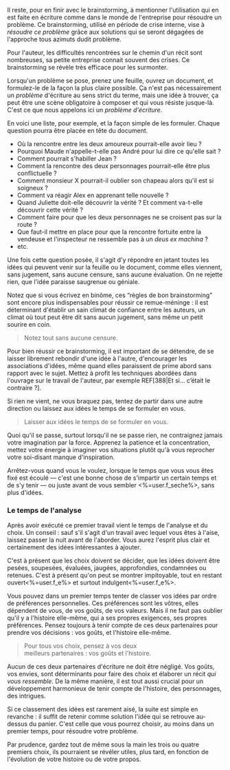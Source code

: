 <!-- Page: Utilisation pour la résolution de problème -->

Il reste, pour en finir avec le brainstorming, à mentionner l'utilisation qui en est faite en écriture comme dans le monde de l'entreprise pour résoudre un problème. Ce brainstorming, utilisé en période de crise interne, vise à *résoudre ce problème* grâce aux solutions qui se seront dégagées de l'approche tous azimuts dudit problème.

Pour l'auteur, les difficultés rencontrées sur le chemin d'un récit sont nombreuses, sa petite entreprise connait souvent des crises. Ce brainstorming se révèle très efficace pour les surmonter.

Lorsqu'un problème se pose, prenez une feuille, ouvrez un document, et formulez-le de la façon la plus claire possible. Ça n'est pas nécessairement un *problème* d'écriture au sens strict du terme, mais une idée à trouver, ça peut être une scène obligatoire à composer et qui vous résiste jusque-là. C'est ce que nous appelons ici un *problème d'écriture*.

En voici une liste, pour exemple, et la façon simple de les formuler. Chaque question pourra être placée en tête du document.

* Où la rencontre entre les deux amoureux pourrait-elle avoir lieu ?
* Pourquoi Maude n'appelle-t-elle pas André pour lui dire ce qu'elle sait ?
* Comment pourrait s'habiller Jean ?
* Comment la rencontre des deux personnages pourrait-elle être plus conflictuelle ?
* Comment monsieur X pourrait-il oublier son chapeau alors qu'il est si soigneux ?
* Comment va réagir Alex en apprenant telle nouvelle ?
* Quand Juliette doit-elle découvrir la vérité ? Et comment va-t-elle découvrir cette vérité ?
* Comment faire pour que les deux personnages ne se croisent pas sur la route ?
* Que faut-il mettre en place pour que la rencontre fortuite entre la vendeuse et l'inspecteur ne ressemble pas à un *deus ex machina* ?
* etc.

Une fois cette question posée, il s'agit d'y répondre en jetant toutes les idées qui peuvent venir sur la feuille ou le document, comme elles viennent, sans jugement, sans aucune censure, sans aucune évaluation. On ne rejette rien, que l'idée paraisse saugrenue ou géniale.

Notez que si vous écrivez en binôme, ces “règles de bon brainstorming” sont encore plus indispensables pour réussir ce remue-méninge : il est déterminant d'établir un sain climat de confiance entre les auteurs, un climat où tout peut être dit sans aucun jugement, sans même un petit sourire en coin.

> Notez tout sans aucune censure.

Pour bien réussir ce brainstorming, il est important de se détendre, de se laisser librement rebondir d'une idée à l'autre, d'encourager les associations d'idées, même quand elles paraissent de prime abord sans rapport avec le sujet. Mettez à profit les techniques abordées dans l'ouvrage sur le travail de l'auteur, par exemple REF[388|Et si… c’était le contraire ?].

Si rien ne vient, ne vous braquez pas, tentez de partir dans une autre direction ou laissez aux idées le temps de se formuler en vous. 

> Laisser aux idées le temps de se formuler en vous.

Quoi qu'il se passe, surtout lorsqu'il ne se passe rien, ne contraignez jamais votre imagination par la force. Apprenez la patience et la concentration, mettez votre énergie à imaginer vos situations plutôt qu'à vous reprocher votre soi-disant manque d'inspiration.

Arrêtez-vous quand vous le voulez, lorsque le temps que vous vous êtes fixé est écoulé — c'est une bonne chose de s'impartir un certain temps et de s'y tenir — ou juste avant de vous sembler <%=user.f_seche%>, sans plus d'idées.

### Le temps de l'analyse

Après avoir exécuté ce premier travail vient le temps de l'analyse et du choix. Un conseil : sauf s'il s'agit d'un travail avec lequel vous êtes à l'aise, laissez passer la nuit avant de l'aborder. Vous aurez l'esprit plus clair et certainement des idées intéressantes à ajouter.

C'est à présent que les choix doivent se décider, que les idées doivent être pesées, soupesées, évaluées, jaugées, approfondies, condamnées ou retenues. C'est à présent qu'on peut se montrer impitoyable, tout en restant ouvert<%=user.f_e%> et surtout indulgent<%=user.f_e%>.

Vous pouvez dans un premier temps tenter de classer vos idées par ordre de préférences personnelles. Ces préférences sont les vôtres, elles dépendent de vous, de vos goûts, de vos valeurs. Mais il ne faut pas oublier qu'il y a l'histoire elle-même, qui a ses propres exigences, ses propres préférences. Pensez toujours à tenir compte de ces deux partenaires pour prendre vos décisions : vos goûts, et l'histoire elle-même.

> Pour tous vos choix, pensez à vos deux<br>meilleurs partenaires : vos goûts et l'histoire.

Aucun de ces deux partenaires d'écriture ne doit être négligé. Vos goûts, vos envies, sont déterminants pour faire des choix et élaborer un récit *qui vous ressemble*. De la même manière, il est tout aussi crucial pour un développement harmonieux de tenir compte de l'histoire, des personnages, des intrigues.

Si ce classement des idées est rarement aisé, la suite est simple en revanche : il suffit de retenir comme solution l'idée qui se retrouve au-dessus du panier. C'est celle que vous pourrez choisir, au moins dans un premier temps, pour résoudre votre problème.

Par prudence, gardez tout de même sous la main les trois ou quatre premiers choix, ils pourraient se révéler utiles, plus tard, en fonction de l'évolution de votre histoire ou de votre propos.